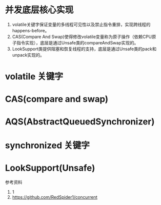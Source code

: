 # 并发底层核心实现

1. volatile关键字保证变量的多线程可见性以及禁止指令重排，实现跨线程的happens-before。
2. CAS(Compare And Swap)使得修改volatile变量称为原子操作（依赖CPU原子指令实现），底层是通过Unsafe类的compareAndSwap实现的。
3. LookSupport类提供阻塞和恢复线程的支持，底层是通过Unsafe类的pack和unpack实现的。

# volatile 关键字

# CAS(compare and swap)

# AQS(AbstractQueuedSynchronizer)

# synchronized 关键字

# LookSupport(Unsafe)

参考资料

1. 1
1. <https://github.com/RedSpider1/concurrent>

